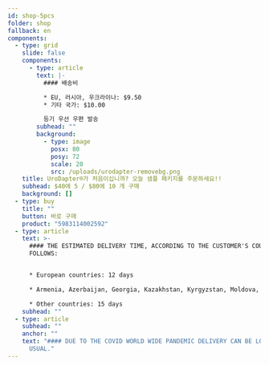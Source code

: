 ```yaml
---
id: shop-5pcs
folder: shop
fallback: en
components:
  - type: grid
    slide: false
    components:
      - type: article
        text: |-
          #### 배송비

          * EU, 러시아, 우크라이나: $9.50
          * 기타 국가: $10.00

          등기 우선 우편 발송
        subhead: ""
        background:
          - type: image
            posx: 80
            posy: 72
            scale: 20
            src: /uploads/urodapter-removebg.png
    title: UroDapter®가 처음이십니까? 오늘 샘플 패키지를 주문하세요!!
    subhead: $40에 5 / $80에 10 개 구매
    background: []
  - type: buy
    title: ""
    button: 바로 구매
    product: "5983114002592"
  - type: article
    text: >-
      #### THE ESTIMATED DELIVERY TIME, ACCORDING TO THE CUSTOMER'S COUNTRY AS
      FOLLOWS:


      * European countries: 12 days

      * Armenia, Azerbaijan, Georgia, Kazakhstan, Kyrgyzstan, Moldova, Russia, Tajikistan, Turkmenistan, Ukraine, Uzbekistan: 19 days

      * Other countries: 15 days
    subhead: ""
  - type: article
    subhead: ""
    anchor: ""
    text: "#### DUE TO THE COVID WORLD WIDE PANDEMIC DELIVERY CAN BE LONGER THAN
      USUAL."
---
```

